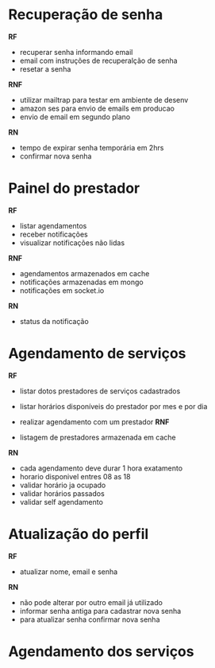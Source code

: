 # Recuperação de senha

**RF**
- recuperar senha informando email
- email com instruções de recuperalção de senha
- resetar a senha

**RNF**
- utilizar mailtrap para testar em ambiente de desenv
- amazon ses para envio de emails em producao
- envio de email em segundo plano

**RN**
- tempo de expirar senha temporária em 2hrs
- confirmar nova senha

# Painel do prestador

**RF**
  - listar agendamentos
  - receber notificações
  - visualizar notificações não lidas

**RNF**
  - agendamentos armazenados em cache
  - notificações armazenadas em mongo
  - notificações em socket.io

**RN**
  - status da notificação

# Agendamento de serviços

**RF**
- listar dotos prestadores de serviços cadastrados
- listar horários disponíveis do prestador por mes e por dia
- realizar agendamento com um prestador
**RNF**

- listagem de prestadores armazenada em cache

**RN**
- cada agendamento deve durar 1 hora exatamento
- horario disponivel entres 08 as 18
- validar horário ja ocupado
- validar horários passados
- validar self agendamento

# Atualização do perfil

**RF**
- atualizar nome, email e senha

**RN**
- não pode alterar por outro email já utilizado
- informar senha antiga para cadastrar nova senha
- para atualizar senha confirmar nova senha

# Agendamento dos serviços



